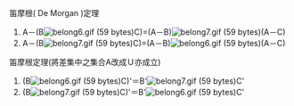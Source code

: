 笛摩根\( De Morgan \)定理

1. A－\(B![](https://market.cloud.edu.tw/content/senior/math/tn_t2/math_net/NUBCC/Course/chp1-1/belong6.gif "belong6.gif \(59 bytes\)")C\)=\(A－B\)![](https://market.cloud.edu.tw/content/senior/math/tn_t2/math_net/NUBCC/Course/chp1-1/belong7.gif "belong7.gif \(59 bytes\)")\(A－C\)
2. A－\(B![](https://market.cloud.edu.tw/content/senior/math/tn_t2/math_net/NUBCC/Course/chp1-1/belong7.gif "belong7.gif \(59 bytes\)")C\)=\(A－B\)![](https://market.cloud.edu.tw/content/senior/math/tn_t2/math_net/NUBCC/Course/chp1-1/belong6.gif "belong6.gif \(59 bytes\)")\(A－C\)

笛摩根定理\(將差集中之集合A改成Ｕ亦成立\)

1. \(B![](https://market.cloud.edu.tw/content/senior/math/tn_t2/math_net/NUBCC/Course/chp1-1/belong6.gif "belong6.gif \(59 bytes\)")C\)'＝B'![](https://market.cloud.edu.tw/content/senior/math/tn_t2/math_net/NUBCC/Course/chp1-1/belong7.gif "belong7.gif \(59 bytes\)")C'      
2. \(B![](https://market.cloud.edu.tw/content/senior/math/tn_t2/math_net/NUBCC/Course/chp1-1/belong7.gif "belong7.gif \(59 bytes\)")C\)'＝B'![](https://market.cloud.edu.tw/content/senior/math/tn_t2/math_net/NUBCC/Course/chp1-1/belong6.gif "belong6.gif \(59 bytes\)")C'



